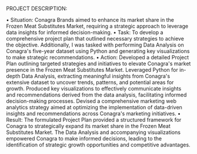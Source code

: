 PROJECT DESCRIPTION:

•	Situation: Conagra Brands aimed to enhance its market share in the Frozen Meat Substitutes Market, requiring a strategic approach to leverage data insights for informed decision-making.
•	Task: To develop a comprehensive project plan that outlined necessary strategies to achieve the objective. Additionally, I was tasked with performing Data Analysis on Conagra's five-year dataset using Python and generating key visualizations to make strategic recommendations.
•	Action: Developed a detailed Project Plan outlining targeted strategies and initiatives to elevate Conagra's market presence in the Frozen Meat Substitutes Market. Leveraged Python for in-depth Data Analysis, extracting meaningful insights from Conagra's extensive dataset to uncover trends, patterns, and potential areas for growth. Produced key visualizations to effectively communicate insights and recommendations derived from the data analysis, facilitating informed decision-making processes. Devised a comprehensive marketing web analytics strategy aimed at optimizing the implementation of data-driven insights and recommendations across Conagra's marketing initiatives.
•	Result: The formulated Project Plan provided a structured framework for Conagra to strategically expand its market share in the Frozen Meat Substitutes Market. The Data Analysis and accompanying visualizations empowered Conagra to make informed decisions, leading to the identification of strategic growth opportunities and competitive advantages. 
